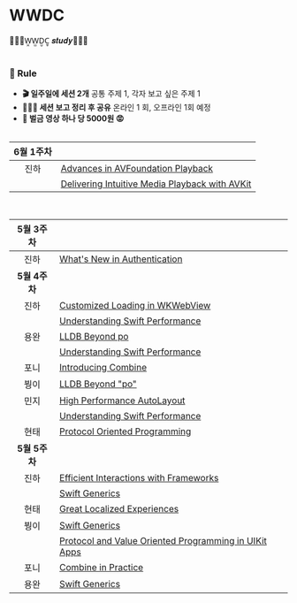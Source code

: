 # WWDC
👩🏻‍💻W̤̯W̤̫D̤̮C̤̥ 𝒔𝒕𝒖𝒅𝒚🧑🏻‍💻 
<br/><br/>
### 📌 Rule
- **🎬 일주일에 세션 2개**  공통 주제 1, 각자 보고 싶은 주제 1
- **👩🏻‍🏫 세션 보고 정리 후 공유** 온라인 1 회, 오프라인 1회 예정
- **💸 벌금 영상 하나 당 5000원 😡** 
<br/><br/>

|**6월 1주차**||
|:-:|:-|
|진하|[Advances in AVFoundation Playback](https://github.com/HARlBO/WWDC/blob/master/WWDC2016/Advances-in-AVFoundation-Playback.md)|
||[Delivering Intuitive Media Playback with AVKit](https://github.com/HARlBO/WWDC/blob/master/WWDC2019/Delivering-Intuitive-Media-Playback-with-AVKit.md)|

<br/>

|**5월 3주차**||
|:-:|:-|
|진하|[What's New in Authentication](https://github.com/Jinha2/WWDC/blob/master/WWDC2019/Whats-New-in-Authentication.md)|
|**5월 4주차**||
|진하|[Customized Loading in WKWebView](https://github.com/Jinha2/WWDC/blob/master/WWDC2017/Customized-Loading-in-WKWebView.md)|
||[Understanding Swift Performance](https://github.com/Jinha2/WWDC/blob/master/WWDC2016/Understanding-Swift-Performance.md)|
|용완|[LLDB Beyond po](https://github.com/mash-up-kr/WWDC/blob/master/LLDB-Beyond-po.md)|
||[Understanding Swift Performance](https://www.notion.so/wan088/Understanding-Swift-Performance-09eb2bf6ceda4f1f9b561db7059ff0de)|
|포니|[Introducing Combine](https://github.com/popsmile/WWDC/blob/master/2019/Introducing%20Combine.md)|
|붱이|[LLDB Beyond "po"](https://github.com/O-O-wl/WWDC/blob/master/WWDC18/LLDB%20Beyond%20po/LLDB%20Beyond%20po%20b59a68ceafdc4d9db34dcfcd839d6a0e.md)|
|민지|[High Performance AutoLayout](https://www.notion.so/cmindy/3c971177e1ef48398085b81d141d24b5?v=9ded98a92de24fb08b3302c4b2abc1f6)|
||[Understanding Swift Performance](https://www.notion.so/cmindy/Understanding-Swift-Performance-1b09d5426c2c478c80777e3012cbfe6b)|
|현태|[Protocol Oriented Programming](https://github.com/onemoonStudio/WWDC/blob/master/Protocol-Oriented-Programming.md)|
|**5월 5주차**||
|진하|[Efficient Interactions with Frameworks](https://github.com/Jinha2/WWDC/blob/master/WWDC2017/Efficient-Interactions-with-Frameworks.md)|
||[Swift Generics](https://github.com/HARlBO/WWDC/blob/master/WWDC2018/Swift-Generics.md)|
|현태|[Great Localized Experiences](https://github.com/onemoonStudio/WWDC/blob/master/Great-Localized-Experieces.md)|
|붱이|[Swift Generics](https://github.com/O-O-wl/WWDC/blob/master/WWDC18/Swift%20Generics/Swift%20Generics.md)|
||[Protocol and Value Oriented Programming in UIKit Apps](https://github.com/O-O-wl/WWDC/blob/master/WWDC16/Protocol%20and%20Value%20Oriented%20Programming%20in%20UIKit.md)|
|포니|[Combine in Practice](https://github.com/popsmile/WWDC/blob/master/2019/Combine%20in%20Practice.md)|
|용완|[Swift Generics](https://www.notion.so/wan088/Swift-Generics-Expanded-bf26fe8f61224417ae2b35131b0673c1)|
